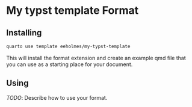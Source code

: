 # My typst template Format

## Installing

```bash
quarto use template eeholmes/my-typst-template
```

This will install the format extension and create an example qmd file
that you can use as a starting place for your document.

## Using

_TODO_: Describe how to use your format.

